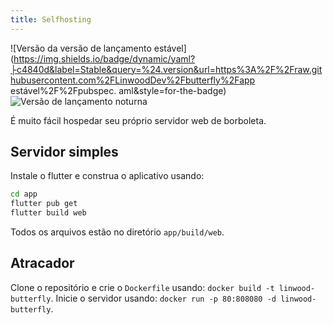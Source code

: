 ```yaml
---
title: Selfhosting
---
```


![Versão da versão de lançamento estável](https://img.shields.io/badge/dynamic/yaml?├c4840d&label=Stable&query=%24.version&url=https%3A%2F%2Fraw.githubusercontent.com%2FLinwoodDev%2Fbutterfly%2Fapp estável%2F%2Fpubspec. aml&style=for-the-badge)
![Versão de lançamento noturna](https://img.shields.io/badge/dynamic/yaml?├f7d28c\&label=Nightly\&query=%24.version\&url=https%3A%2F%2Fraw.githubusercontent.com%2FLinwoodDev%2Fbutterfly%2Fapp%2Fapp%2Fpubspec.yaml\&style=for-the-badge)

É muito fácil hospedar seu próprio servidor web de borboleta.

## Servidor simples

Instale o flutter e construa o aplicativo usando:

```bash
cd app
flutter pub get
flutter build web
```

Todos os arquivos estão no diretório `app/build/web`.

## Atracador

Clone o repositório e crie o `Dockerfile` usando: `docker build -t linwood-butterfly`.
Inicie o servidor usando: `docker run -p 80:808080 -d linwood-butterfly`.
